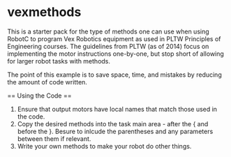vexmethods
==========
This is a starter pack for the type of methods one can use when using RobotC to program Vex Robotics equipment as used in PLTW Principles of Engineering courses. The guidelines from PLTW (as of 2014) focus on implementing the motor instructions one-by-one, but stop short of allowing for larger robot tasks with methods.

The point of this example is to save space, time, and mistakes by reducing the amount of code written.

== Using the Code ==
1. Ensure that output motors have local names that match those used in the code.
2. Copy the desired methods into the task main area - after the { and before the }. Besure to inlcude the parentheses and any parameters between them if relevant.
3. Write your own methods to make your robot do other things.
